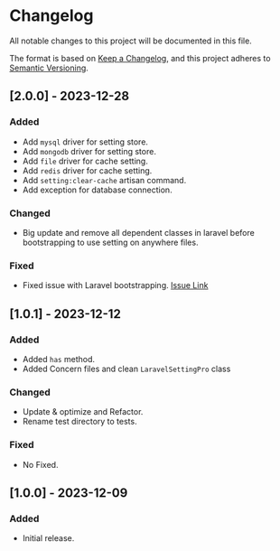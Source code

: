 # Changelog

All notable changes to this project will be documented in this file.

The format is based on [Keep a Changelog](https://keepachangelog.com/en/1.0.0/),
and this project adheres to [Semantic Versioning](https://semver.org/spec/v2.0.0.html).

## [2.0.0] - 2023-12-28

### Added

- Add `mysql` driver for setting store.
- Add `mongodb` driver for setting store.
- Add `file` driver for cache setting.
- Add `redis` driver for cache setting.
- Add `setting:clear-cache` artisan command.
- Add exception for database connection.

### Changed

- Big update and remove all dependent classes in laravel before bootstrapping to use setting on anywhere files.

### Fixed

- Fixed issue with Laravel bootstrapping. [Issue Link](https://github.com/laravel/framework/issues/49346)

## [1.0.1] - 2023-12-12

### Added

- Added `has` method.
- Added Concern files and clean `LaravelSettingPro` class

### Changed

- Update & optimize and Refactor.
- Rename test directory to tests.

### Fixed

- No Fixed.

## [1.0.0] - 2023-12-09

### Added

- Initial release.

